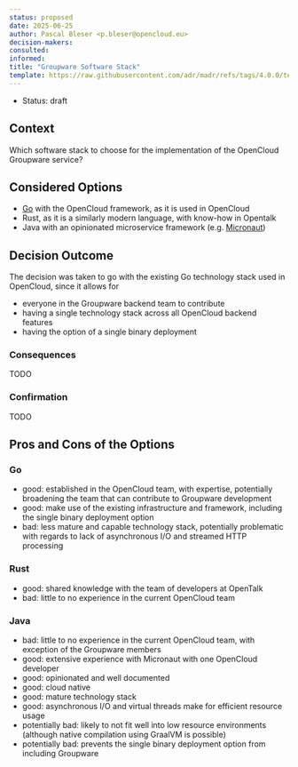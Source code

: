 ```yaml
---
status: proposed
date: 2025-06-25
author: Pascal Bleser <p.bleser@opencloud.eu>
decision-makers:
consulted:
informed:
title: "Groupware Software Stack"
template: https://raw.githubusercontent.com/adr/madr/refs/tags/4.0.0/template/adr-template.md
---
```


* Status: draft

## Context

Which software stack to choose for the implementation of the OpenCloud Groupware service?

## Considered Options

* [Go](https://go.dev/) with the OpenCloud framework, as it is used in OpenCloud
* Rust, as it is a similarly modern language, with know-how in Opentalk
* Java with an opinionated microservice framework (e.g. [Micronaut](https://micronaut.io/))

## Decision Outcome

The decision was taken to go with the existing Go technology stack used in OpenCloud, since it allows for

* everyone in the Groupware backend team to contribute
* having a single technology stack across all OpenCloud backend features
* having the option of a single binary deployment

### Consequences

TODO

### Confirmation

TODO

## Pros and Cons of the Options

### Go

* good: established in the OpenCloud team, with expertise, potentially broadening the team that can contribute to Groupware development
* good: make use of the existing infrastructure and framework, including the single binary deployment option
* bad: less mature and capable technology stack, potentially problematic with regards to lack of asynchronous I/O and streamed HTTP processing

### Rust

* good: shared knowledge with the team of developers at OpenTalk
* bad: little to no experience in the current OpenCloud team

### Java

* bad: little to no experience in the current OpenCloud team, with exception of the Groupware members
* good: extensive experience with Micronaut with one OpenCloud developer
* good: opinionated and well documented
* good: cloud native
* good: mature technology stack
* good: asynchronous I/O and virtual threads make for efficient resource usage
* potentially bad: likely to not fit well into low resource environments (although native compilation using GraalVM is possible)
* potentially bad: prevents the single binary deployment option from including Groupware

